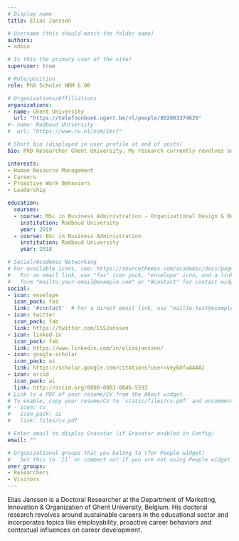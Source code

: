 ```yaml
---
# Display name
title: Elias Janssen

# Username (this should match the folder name)
authors:
- admin

# Is this the primary user of the site?
superuser: true

# Role/position
role: PhD Scholar HRM & OB

# Organizations/Affiliations
organizations:
- name: Ghent University
  url: "https://telefoonboek.ugent.be/nl/people/802003374626"
#- name: Radboud University
#  url: "https://www.ru.nl/nsm/imr/"

# Short bio (displayed in user profile at end of posts)
bio: PhD Researcher Ghent University. My research currently revolves around sustainable careers and proactive work behaviors.

interests:
- Human Resource Management
- Careers
- Proactive Work Behaviors
- Leadership

education:
  courses:
  - course: MSc in Business Administration - Organizational Design & Development
    institution: Radboud University
    year: 2019
  - course: BSc in Business Administration
    institution: Radboud University
    year: 2018

# Social/Academic Networking
# For available icons, see: https://sourcethemes.com/academic/docs/page-builder/#icons
#   For an email link, use "fas" icon pack, "envelope" icon, and a link in the
#   form "mailto:your-email@example.com" or "#contact" for contact widget.
social:
- icon: envelope
  icon_pack: fas
  link: '#contact'  # For a direct email link, use "mailto:test@example.org".
- icon: twitter
  icon_pack: fab
  link: https://twitter.com/ESSJanssen
- icon: linked-in
  icon_pack: fab
  link: https://www.linkedin.com/in/eliasjanssen/
- icon: google-scholar
  icon_pack: ai
  link: https://scholar.google.com/citations?user=Vey6dfwAAAAJ
- icon: orcid
  icon_pack: ai
  link: http://orcid.org/0000-0003-0846-5593
# Link to a PDF of your resume/CV from the About widget.
# To enable, copy your resume/CV to `static/files/cv.pdf` and uncomment the lines below.
# - icon: cv
#   icon_pack: ai
#   link: files/cv.pdf

# Enter email to display Gravatar (if Gravatar enabled in Config)
email: ""

# Organizational groups that you belong to (for People widget)
#   Set this to `[]` or comment out if you are not using People widget.
user_groups:
- Researchers
- Visitors
---
```


Elias Janssen is a Doctoral Researcher at the Department of Marketing, Innovation & Organization of Ghent University, Belgium. His doctoral research revolves around sustainable careers in the educational sector and incorporates topics like employability, proactive career behaviors and contextual influences on career development.






